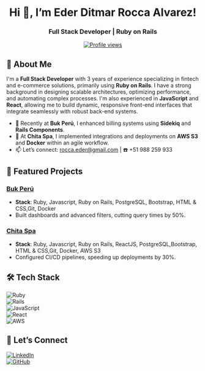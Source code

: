 <h1 align="center">Hi 👋, I’m Eder Ditmar Rocca Alvarez!</h1>
<h3 align="center">Full Stack Developer | Ruby on Rails</h3>

<p align="center">
  <a href="https://komarev.com/ghpvc/?username=rocca-eder"><img src="https://komarev.com/ghpvc/?username=rocca-eder&amp;color=0e75b6&amp;style=flat" alt="Profile views"/></a>
</p>

## 🚀 About Me
I'm a **Full Stack Developer** with 3 years of experience specializing in fintech and e-commerce solutions, primarily using **Ruby on Rails**. I have a strong background in designing scalable architectures, optimizing performance, and automating complex processes. I'm also experienced in **JavaScript** and **React**, allowing me to build dynamic, responsive front-end interfaces that integrate seamlessly with robust back-end systems.

- 🔹 Recently at **Buk Perú**, I enhanced billing systems using **Sidekiq** and **Rails Components**.  
- 🔹 At **Chita Spa**, I implemented integrations and deployments on **AWS S3** and **Docker** within an agile workflow.  
- 📫 Let’s connect: [rocca.eder@gmail.com](mailto:rocca.eder@gmail.com) | ☎️ +51 988 259 933

## 📌 Featured Projects
### [Buk Perú](https://www.buk.pe/)
- **Stack**: Ruby, Javascript, Ruby on Rails, PostgreSQL, Bootstrap, HTML & CSS,Git, Docker
- Built dashboards and advanced filters, cutting query times by 50%.

### [Chita Spa](https://chita.cl/)
- **Stack**: Ruby, Javascript, Ruby on Rails, ReactJS, PostgreSQL,Bootstrap, HTML & CSS,Git, Docker, AWS S3
- Configured CI/CD pipelines, speeding up deployments by 30%.

## 🛠️ Tech Stack
![Ruby](https://img.shields.io/badge/-Ruby-CC342D?style=flat&logo=ruby)  
![Rails](https://img.shields.io/badge/-Rails-CC0000?style=flat&logo=rails)  
![JavaScript](https://img.shields.io/badge/-JavaScript-F7DF1E?style=flat&logo=javascript)  
![React](https://img.shields.io/badge/-React-61DAFB?style=flat&logo=react)  
![AWS](https://img.shields.io/badge/-AWS-232F3E?style=flat&logo=amazon-aws)

## 🔗 Let’s Connect
[![LinkedIn](https://img.shields.io/badge/-LinkedIn-0077B5?style=for-the-badge&logo=linkedin)](https://www.linkedin.com/in/ederditmarroccaalvarez/)  
[![GitHub](https://img.shields.io/badge/-GitHub-181717?style=for-the-badge&logo=github)](https://github.com/roccaeder)
